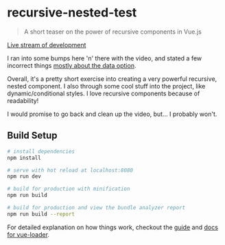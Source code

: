 # recursive-nested-test

> A short teaser on the power of recursive components in Vue.js

[Live stream of development](https://www.youtube.com/watch?v=GuNQ_lcm5VE)

I ran into some bumps here 'n' there with the video, and stated a few incorrect things [mostly about the data option](https://vuejs.org/v2/api/#data).

Overall, it's a pretty short exercise into creating a very powerful recursive, nested component. I also through some cool stuff into the project, like dynamic/conditional styles. I love recursive components because of readability!

I would promise to go back and clean up the video, but... I probably won't.

## Build Setup

``` bash
# install dependencies
npm install

# serve with hot reload at localhost:8080
npm run dev

# build for production with minification
npm run build

# build for production and view the bundle analyzer report
npm run build --report
```

For detailed explanation on how things work, checkout the [guide](http://vuejs-templates.github.io/webpack/) and [docs for vue-loader](http://vuejs.github.io/vue-loader).

